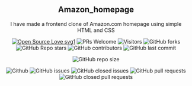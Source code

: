 <div align="center">
<h2>Amazon_homepage</h2>
  
<p>I have made a frontend clone of Amazon.com homepage using simple HTML and CSS</p>

</div>

<div align="center">
 <p>

[![Open Source Love svg1](https://badges.frapsoft.com/os/v1/open-source.svg?v=103)](https://github.com/ellerbrock/open-source-badges/)
![PRs Welcome](https://img.shields.io/badge/PRs-welcome-brightgreen.svg?style=flat)
![Visitors](https://api.visitorbadge.io/api/visitors?path=Pritanshu69%2FAmazon_homepage-%20&countColor=%23263759&style=flat)
![GitHub forks](https://img.shields.io/github/forks/Pritanshu69/Amazon_homepage-
)
![GitHub Repo stars](https://img.shields.io/github/stars/Pritanshu69/Amazon_homepage-
)
![GitHub contributors](https://img.shields.io/github/contributors/Pritanshu69/Amazon_homepage-
)
![GitHub last commit](https://img.shields.io/github/last-commit/Pritanshu69/Amazon_homepage-
)

![GitHub repo size](https://img.shields.io/github/repo-size/Pritanshu69/Amazon_homepage-
)

![Github](https://img.shields.io/github/license/Pritanshu69/Amazon_homepage-
)
![GitHub issues](https://img.shields.io/github/issues/Pritanshu69/Amazon_homepage-
)
![GitHub closed issues](https://img.shields.io/github/issues-closed-raw/Pritanshu69/Amazon_homepage-
)
![GitHub pull requests](https://img.shields.io/github/issues-pr/Pritanshu69/Amazon_homepage-
)
![GitHub closed pull requests](https://img.shields.io/github/issues-pr-closed/Pritanshu69/Amazon_homepage-
)

 </p>
 </div>
